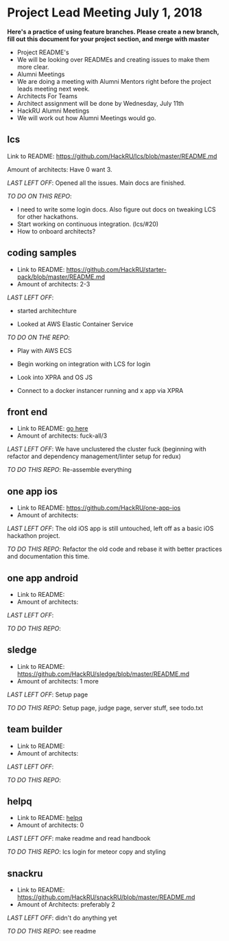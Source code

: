 # Project Lead Meeting July 1, 2018

**Here's a practice of using feature branches.  Please create a new branch, fill out this document for your project section, and merge with master**

* Project README's
 * We will be looking over READMEs and creating issues to make them more clear.
* Alumni Meetings
 * We are doing a meeting with Alumni Mentors right before the project leads meeting next week.
* Architects For Teams
 * Architect assignment will be done by Wednesday, July 11th
* HackRU Alumni Meetings
 * We will work out how Alumni Meetings would go.

## lcs
Link to README: https://github.com/HackRU/lcs/blob/master/README.md

Amount of architects: Have 0 want 3.

_LAST LEFT OFF_: Opened all the issues. Main docs are finished.

_TO DO ON THIS REPO_:
 - I need to write some login docs. Also figure out docs on tweaking LCS for other hackathons.
 - Start working on continuous integration. (lcs/#20)
 - How to onboard architects?

## coding samples
* Link to README: https://github.com/HackRU/starter-pack/blob/master/README.md
* Amount of architects: 2-3

_LAST LEFT OFF_: 

- started architechture

- Looked at AWS Elastic Container Service


_TO DO ON THE REPO_:

- Play with AWS ECS

- Begin working on integration with LCS for login

- Look into XPRA and OS JS

- Connect to a docker instancer running and x app via XPRA


## front end
* Link to README: [go here](https://github.com/HackRU/frontend/tree/bastard) 
* Amount of architects: fuck-all/3 

_LAST LEFT OFF_: We have unclustered the cluster fuck (beginning with refactor and dependency management/linter setup for redux)

_TO DO THIS REPO_: Re-assemble everything

## one app ios
* Link to README: https://github.com/HackRU/one-app-ios 
* Amount of architects:

_LAST LEFT OFF_:
The old iOS app is still untouched, left off as a basic iOS hackathon project.

_TO DO THIS REPO_:
Refactor the old code and rebase it with better practices and documentation this time.

## one app android
* Link to README: 
* Amount of architects:

_LAST LEFT OFF_:

_TO DO THIS REPO_:

## sledge
* Link to README: https://github.com/HackRU/sledge/blob/master/README.md
* Amount of architects: 1 more

_LAST LEFT OFF_: Setup page

_TO DO THIS REPO_: Setup page, judge page, server stuff, see todo.txt

## team builder
* Link to README: 
* Amount of architects:

_LAST LEFT OFF_:

_TO DO THIS REPO_:

## helpq
* Link to README: [helpq](https://github.com/HackRU/helpq/blob/master/README.md)
* Amount of architects: 0

_LAST LEFT OFF_:
make readme and read handbook

_TO DO THIS REPO_:
lcs login for meteor
copy and styling

## snackru
* Link to README: https://github.com/HackRU/snackRU/blob/master/README.md
* Amount of Architects: preferably 2

_LAST LEFT OFF_: 
didn't do anything yet

_TO DO THIS REPO_:
see readme
